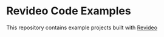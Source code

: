 # Revideo Code Examples

This repository contains example projects built with [Revideo](https://github.com/redotvideo/revideo)
